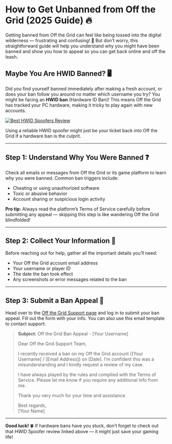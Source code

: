 # How to Get Unbanned from Off the Grid (2025 Guide) 🔥

Getting banned from Off the Grid can feel like being tossed into the digital wilderness — frustrating and confusing! 😤 But don’t worry, this straightforward guide will help you understand why you might have been banned and show you how to appeal so you can get back online and off the leash.

## Maybe You Are HWID Banned? 🖥️

Did you find yourself banned immediately after making a fresh account, or does your ban follow you around no matter which username you try? You might be facing an **HWID ban** (Hardware ID Ban)! This means Off the Grid has tracked your PC hardware, making it tricky to play again with new accounts.

[![Best HWID Spoofers Review](https://img.shields.io/badge/Best%20HWID%20Spoofers-Read%20Review-brightgreen?style=for-the-badge&logo=origin)](https://hwid-spoofer.mystrikingly.com/)

Using a reliable HWID spoofer might just be your ticket back into Off the Grid if a hardware ban is the culprit.

---

## Step 1: Understand Why You Were Banned ❓

Check all emails or messages from Off the Grid or its game platform to learn why you were banned. Common ban triggers include:
- Cheating or using unauthorized software  
- Toxic or abusive behavior  
- Account sharing or suspicious login activity

**Pro tip:** Always read the platform’s Terms of Service carefully before submitting any appeal — skipping this step is like wandering Off the Grid blindfolded!

---

## Step 2: Collect Your Information 📝

Before reaching out for help, gather all the important details you’ll need:
- Your Off the Grid account email address  
- Your username or player ID  
- The date the ban took effect  
- Any screenshots or error messages related to the ban  

---

## Step 3: Submit a Ban Appeal 📧

Head over to the [Off the Grid Support page](https://help.ea.com/en/help/account/information-about-banned-or-suspended-accounts/) and log in to submit your ban appeal. Fill out the form with your info. You can also use this email template to contact support:

> **Subject:** Off the Grid Ban Appeal - [Your Username]  
>  
> Dear Off the Grid Support Team,  
>  
> I recently received a ban on my Off the Grid account ([Your Username] / [Email Address]) on [Date]. I’m confident this was a misunderstanding and I kindly request a review of my case.  
>  
> I have always played by the rules and complied with the Terms of Service. Please let me know if you require any additional info from me.  
>  
> Thank you very much for your time and assistance.  
>  
> Best regards,  
> [Your Name]

---

**Good luck!** 🍀 If hardware bans have you stuck, don’t forget to check out that HWID Spoofer review linked above — it might just save your gaming life!